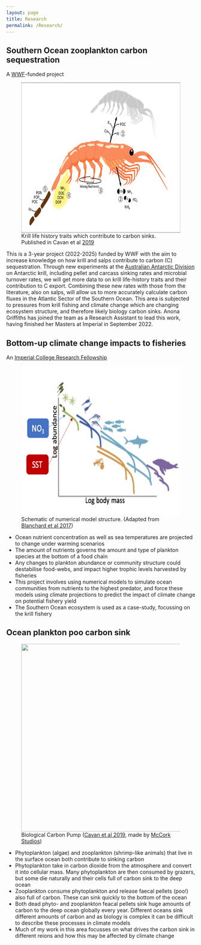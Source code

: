 ```yaml
---
layout: page
title: Research
permalink: /Research/
---
```


## Southern Ocean zooplankton carbon sequestration
A [WWF](https://www.wwf.org.uk/)-funded project 


<figure>
    <img src="/Images/Krill_C.png" style="float: right;" width = "500" height = "400" alt="" >
    <figcaption>Krill life history traits which contribute to carbon sinks. Published in Cavan et al <a href="https://www.nature.com/articles/s41467-019-12668-7">2019</a></figcaption>
</figure>

This is a 3-year project (2022-2025) funded by WWF with the aim to increase knowledge on how krill and salps contribute to carbon (C) sequestration. Through new experiments at the [Australian Antarctic Division](https://www.antarctica.gov.au/science/conservation-and-management-research/southern-ocean-fisheries/krill/antarctic-marine-research-aquarium/) on Antarctic krill, including pellet and carcass sinking rates and microbial turnover rates, we will get more data to on krill life-history traits and their contribution to C export. Combining these new rates with those from the literature, also on salps, will allow us to more accurately calculate carbon fluxes in the Atlantic Sector of the Southern Ocean. This area is subjected to pressures from krill fishing and climate change which are changing ecosystem structure, and therefore likely biology carbon sinks. Anona Griffiths has joined the team as a Research Assistant to lead this work, having finished her Masters at Imperial in September 2022.

## Bottom-up climate change impacts to fisheries
An [Imperial College Research Fellowship](http://www.imperial.ac.uk/research-fellowships/icrf/key-features/)

<!--- comment -->

<figure>
    <img src="/Images/E2E_krill_white.png" style="float: right;" width = "500" height = "400" alt="" >
    <figcaption>Schematic of numerical model structure. (Adapted from <a href="https://doi.org/10.1016/j.tree.2016.12.003">Blanchard et al 2017</a>)</figcaption>
</figure>

- Ocean nutrient concentration as well as sea temperatures are projected to change under warming scenarios
- The amount of nutrients governs the amount and type of plankton species at the bottom of a food chain
- Any changes to plankton abundance or community structure could destabilise food-webs, and impact higher trophic levels harvested by fisheries
- This project involves using numerical models to simulate ocean communities from nutrients to the highest predator, and force these models using climate projections to predict the impact of climate change on potential fishery yield
- The Southern Ocean ecosystem is used as a case-study, focussing on the krill fishery

## Ocean plankton poo carbon sink

<figure>
<img src="/Images/BCP.png" style="float: right;" width = "450" height = "500" alt="" >
<figcaption>Biological Carbon Pump (<a href="https://www.nature.com/articles/s41467-019-12668-7">Cavan et al 2019</a>, made by <a href="https://www.mccorkstudios.com/">McCork Studios</a>) </figcaption>
</figure>

- Phytoplankton (algae) and zooplankton (shrimp-like animals) that live in the surface ocean both contribute to sinking carbon
- Phytoplankton take in carbon dioxide from the atmosphere and convert it into cellular mass. Many phytoplankton are then consumed by grazers, but some die naturally and their cells full of carbon sink to the deep ocean
- Zooplankton consume phytoplankton and release faecal pellets (poo!) also full of carbon. These can sink quickly to the bottom of the ocean
- Both dead phyto- and zooplankton feacal pellets sink huge amounts of carbon to the deep ocean globally every year. Different oceans sink different amounts of carbon and as biology is complex it can be difficult to describe these processes in climate models
- Much of my work in this area focusses on what drives the carbon sink in different reions and how this may be affected by climate change
